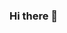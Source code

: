 ### Hi there 👋

<!--
**knitanurag/knitanurag** is a ✨ _special_ ✨ repository because its `README.md` (this file) appears on your GitHub profile.

Here are some ideas to get you started:

 🔭 I’m currently working on Java Projects
 🌱 I’m currently learning Data Science
 👯 I’m looking to collaborate on Machine Learning
 🤔 I’m looking for help with Machine Learning real time use cases
 💬 Ask me about Java
 📫 How to reach me: anurag.chaturvediknit@gmail.com
- 😄 Pronouns: ...
- ⚡ Fun fact: ...
-->
